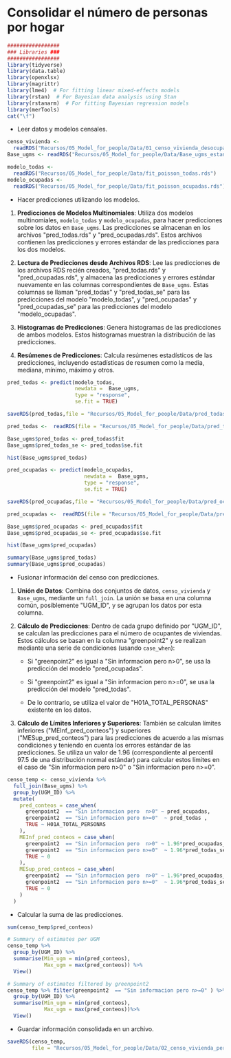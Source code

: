 


# Consolidar el número de personas por hogar


```r
#################
### Libraries ###
#################
library(tidyverse)
library(data.table)
library(openxlsx)
library(magrittr)
library(lme4)  # For fitting linear mixed-effects models
library(rstan)  # For Bayesian data analysis using Stan
library(rstanarm)  # For fitting Bayesian regression models
library(merTools)
cat("\f")
```

- Leer datos y modelos censales.


```r
censo_vivienda <-
  readRDS("Recursos/05_Model_for_people/Data/01_censo_vivienda_desocupadas.rds")
Base_ugms <- readRDS("Recursos/05_Model_for_people/Data/Base_ugms_estandarizada.rds")

modelo_todas <-
  readRDS("Recursos/05_Model_for_people/Data/fit_poisson_todas.rds")
modelo_ocupadas <-
  readRDS("Recursos/05_Model_for_people/Data/fit_poisson_ocupadas.rds")
```

- Hacer predicciones utilizando los modelos.


1. **Predicciones de Modelos Multinomiales**: Utiliza dos modelos multinomiales, `modelo_todas` y `modelo_ocupadas`, para hacer predicciones sobre los datos en `Base_ugms`. Las predicciones se almacenan en los archivos "pred_todas.rds" y "pred_ocupadas.rds". Estos archivos contienen las predicciones y errores estándar de las predicciones para los dos modelos.

2. **Lectura de Predicciones desde Archivos RDS**: Lee las predicciones de los archivos RDS recién creados, "pred_todas.rds" y "pred_ocupadas.rds", y almacena las predicciones y errores estándar nuevamente en las columnas correspondientes de `Base_ugms`. Estas columnas se llaman "pred_todas" y "pred_todas_se" para las predicciones del modelo "modelo_todas", y "pred_ocupadas" y "pred_ocupadas_se" para las predicciones del modelo "modelo_ocupadas".

3. **Histogramas de Predicciones**: Genera histogramas de las predicciones de ambos modelos. Estos histogramas muestran la distribución de las predicciones.

4. **Resúmenes de Predicciones**: Calcula resúmenes estadísticos de las predicciones, incluyendo estadísticas de resumen como la media, mediana, mínimo, máximo y otros.



```r
pred_todas <- predict(modelo_todas,
                      newdata =  Base_ugms,
                      type = "response",
                      se.fit = TRUE)

saveRDS(pred_todas,file = "Recursos/05_Model_for_people/Data/pred_todas.rds")

pred_todas <-  readRDS(file = "Recursos/05_Model_for_people/Data/pred_todas.rds")

Base_ugms$pred_todas <- pred_todas$fit 
Base_ugms$pred_todas_se <- pred_todas$se.fit

hist(Base_ugms$pred_todas)

pred_ocupadas <- predict(modelo_ocupadas,
                         newdata =  Base_ugms,
                         type = "response",
                         se.fit = TRUE)

saveRDS(pred_ocupadas,file = "Recursos/05_Model_for_people/Data/pred_ocupadas.rds")

pred_ocupadas <-  readRDS(file = "Recursos/05_Model_for_people/Data/pred_ocupadas.rds")

Base_ugms$pred_ocupadas <- pred_ocupadas$fit
Base_ugms$pred_ocupadas_se <- pred_ocupadas$se.fit

hist(Base_ugms$pred_ocupadas)

summary(Base_ugms$pred_todas)
summary(Base_ugms$pred_ocupadas)
```

- Fusionar información del censo con predicciones.

1. **Unión de Datos**: Combina dos conjuntos de datos, `censo_vivienda` y `Base_ugms`, mediante un `full_join`. La unión se basa en una columna común, posiblemente "UGM_ID", y se agrupan los datos por esta columna.

2. **Cálculo de Predicciones**: Dentro de cada grupo definido por "UGM_ID", se calculan las predicciones para el número de ocupantes de viviendas. Estos cálculos se basan en la columna "greenpoint2" y se realizan mediante una serie de condiciones (usando `case_when`):

   - Si "greenpoint2" es igual a "Sin informacion pero n>0", se usa la predicción del modelo "pred_ocupadas".
   
   - Si "greenpoint2" es igual a "Sin informacion pero n>=0", se usa la predicción del modelo "pred_todas".
   
   - De lo contrario, se utiliza el valor de "H01A_TOTAL_PERSONAS" existente en los datos.

3. **Cálculo de Límites Inferiores y Superiores**: También se calculan límites inferiores ("MEInf_pred_conteos") y superiores ("MESup_pred_conteos") para las predicciones de acuerdo a las mismas condiciones y teniendo en cuenta los errores estándar de las predicciones. Se utiliza un valor de 1.96 (correspondiente al percentil 97.5 de una distribución normal estándar) para calcular estos límites en el caso de "Sin informacion pero n>0" o "Sin informacion pero n>=0".




```r
censo_temp <- censo_vivienda %>%
  full_join(Base_ugms) %>%
  group_by(UGM_ID) %>%
  mutate(
    pred_conteos = case_when(
      greenpoint2  == "Sin informacion pero  n>0" ~ pred_ocupadas,
      greenpoint2  == "Sin informacion pero n>=0"  ~ pred_todas ,
      TRUE ~ H01A_TOTAL_PERSONAS
    ),
    MEInf_pred_conteos = case_when(
      greenpoint2  == "Sin informacion pero  n>0" ~ 1.96*pred_ocupadas_se,
      greenpoint2  == "Sin informacion pero n>=0"  ~ 1.96*pred_todas_se ,
      TRUE ~ 0
    ),
    MESup_pred_conteos = case_when(
      greenpoint2  == "Sin informacion pero  n>0" ~ 1.96*pred_ocupadas_se,
      greenpoint2  == "Sin informacion pero n>=0"  ~ 1.96*pred_todas_se ,
      TRUE ~ 0
    )
  )
```

- Calcular la suma de las predicciones.


```r
sum(censo_temp$pred_conteos)

# Summary of estimates per UGM
censo_temp %>%  
  group_by(UGM_ID) %>% 
  summarise(Min_ugm = min(pred_conteos),
            Max_ugm = max(pred_conteos)) %>% 
  View()

# Summary of estimates filtered by greenpoint2
censo_temp %>% filter(greenpoint2  == "Sin informacion pero n>=0" ) %>% 
  group_by(UGM_ID) %>% 
  summarise(Min_ugm = min(pred_conteos),
            Max_ugm = max(pred_conteos))%>% 
  View()
```

- Guardar información consolidada en un archivo.


```r
saveRDS(censo_temp, 
        file = "Recursos/05_Model_for_people/Data/02_censo_vivienda_personas.rds")
```


